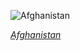 
![Afghanistan](https://www.gstatic.com/prettyearth/assets/full/1924.jpg)

*[Afghanistan](https://www.google.com/maps/@35.133115,69.303034,16z/data=!3m1!1e3)*
